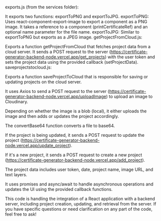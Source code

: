 exports.js (from the services folder):

It exports two functions: exportToPNG and exportToJPG.
exportToPNG: Uses react-component-export-image to export a component as a PNG image. It takes a reference to a component (printCertificateRef) and an optional name parameter for the file name.
exportToJPG: Similar to exportToPNG but exports as a JPEG image.
getProjectFromCloud.js:

Exports a function getProjectFromCloud that fetches project data from a cloud server.
It sends a POST request to the server (https://certificate-generator-backend-node.vercel.app/get_projects) with the user token and sets the project data using the provided callback (setProjectData).
saveprojectstocloud.js:

Exports a function saveProjectToCloud that is responsible for saving or updating projects on the cloud server.

It uses Axios to send a POST request to the server (https://certificate-generator-backend-node.vercel.app/uploadImage) to upload an image to Cloudinary.

Depending on whether the image is a blob (local), it either uploads the image and then adds or updates the project accordingly.

The convertBase64 function converts a file to base64.

If the project is being updated, it sends a POST request to update the project (https://certificate-generator-backend-node.vercel.app/update_project).

If it's a new project, it sends a POST request to create a new project (https://certificate-generator-backend-node.vercel.app/add_project).

The project data includes user token, date, project name, image URL, and text layers.

It uses promises and async/await to handle asynchronous operations and updates the UI using the provided callback functions.

This code is handling the integration of a React application with a backend server, including project creation, updating, and retrieval from the server. If you have specific questions or need clarification on any part of the code, feel free to ask!




